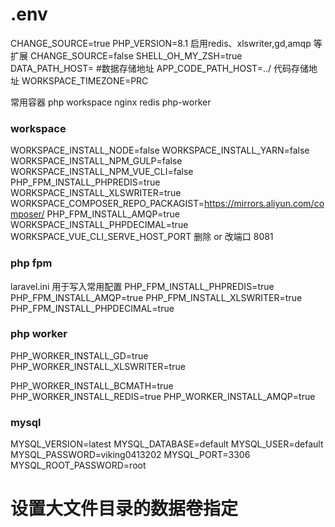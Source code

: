 # .env
CHANGE_SOURCE=true
PHP_VERSION=8.1
启用redis、xlswriter,gd,amqp 等扩展
CHANGE_SOURCE=false
SHELL_OH_MY_ZSH=true
DATA_PATH_HOST=  #数据存储地址
APP_CODE_PATH_HOST=../  代码存储地址
WORKSPACE_TIMEZONE=PRC

[//]: # (MYSQL_VERSION=5.7)

常用容器  php  workspace nginx redis php-worker

### workspace
WORKSPACE_INSTALL_NODE=false
WORKSPACE_INSTALL_YARN=false
WORKSPACE_INSTALL_NPM_GULP=false
WORKSPACE_INSTALL_NPM_VUE_CLI=false
PHP_FPM_INSTALL_PHPREDIS=true
WORKSPACE_INSTALL_XLSWRITER=true
WORKSPACE_COMPOSER_REPO_PACKAGIST=https://mirrors.aliyun.com/composer/
PHP_FPM_INSTALL_AMQP=true
WORKSPACE_INSTALL_PHPDECIMAL=true
WORKSPACE_VUE_CLI_SERVE_HOST_PORT 删除 or 改端口 8081

### php fpm
laravel.ini 用于写入常用配置
PHP_FPM_INSTALL_PHPREDIS=true
PHP_FPM_INSTALL_AMQP=true
PHP_FPM_INSTALL_XLSWRITER=true
PHP_FPM_INSTALL_PHPDECIMAL=true

### php worker
PHP_WORKER_INSTALL_GD=true
PHP_WORKER_INSTALL_XLSWRITER=true

[//]: # (PHP_WORKER_INSTALL_IMAGEMAGICK=false)
PHP_WORKER_INSTALL_BCMATH=true
PHP_WORKER_INSTALL_REDIS=true
PHP_WORKER_INSTALL_AMQP=true

### mysql
MYSQL_VERSION=latest
MYSQL_DATABASE=default
MYSQL_USER=default
MYSQL_PASSWORD=viking0413202
MYSQL_PORT=3306
MYSQL_ROOT_PASSWORD=root

[//]: # (mysql/my.conf  )

[//]: # (character-set-server=utf8mb4)

# 设置大文件目录的数据卷指定
